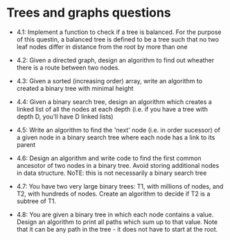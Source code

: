 # Trees and graphs questions
- 4.1: Implement a function to check if a tree is balanced. For the purpose of this questin, a balanced tree is defined to be a tree such that no two leaf nodes differ in distance from the root by more than one

- 4.2: Given a directed graph, design an algorithm to find out wheather there is a route between two nodes.

- 4.3: Given a sorted (increasing order) array, write an algorithm to created a binary tree with minimal height

- 4.4: Given a binary search tree, design an algorithm which creates a linked list of all the nodes at each depth (i.e. if you have a tree with depth D, you'll have D linked lists)

- 4.5: Write an algorithm to find the 'next' node (i.e. in order sucessor) of a given node in a binary search tree where each node has a link to its parent

- 4.6: Design an algorithm and write code to find the first common ancesotor of two nodes in a binary tree. Avoid storing additional nodes in data structure. NoTE: this is not necessarily a binary search tree

- 4.7: You have two very large binary trees: T1, with millions of nodes, and T2, with hundreds of nodes. Create an algorithm to decide if T2 is a subtree of T1.

- 4.8: You are given a binary tree in which each node contains a value. Design an algorithm to print all paths which sum up to that value. Note that it can be any path in the tree - it does not have to start at the root.
